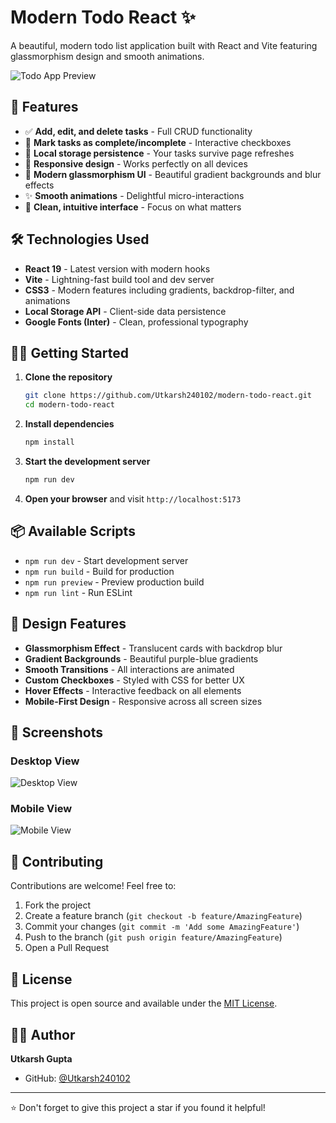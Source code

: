 # Modern Todo React ✨

A beautiful, modern todo list application built with React and Vite featuring glassmorphism design and smooth animations.

![Todo App Preview](https://via.placeholder.com/600x400?text=Todo+App+Preview)

## 🚀 Features

- ✅ **Add, edit, and delete tasks** - Full CRUD functionality
- 🔄 **Mark tasks as complete/incomplete** - Interactive checkboxes
- 💾 **Local storage persistence** - Your tasks survive page refreshes
- 📱 **Responsive design** - Works perfectly on all devices
- 🎨 **Modern glassmorphism UI** - Beautiful gradient backgrounds and blur effects
- ✨ **Smooth animations** - Delightful micro-interactions
- 🎯 **Clean, intuitive interface** - Focus on what matters

## 🛠️ Technologies Used

- **React 19** - Latest version with modern hooks
- **Vite** - Lightning-fast build tool and dev server
- **CSS3** - Modern features including gradients, backdrop-filter, and animations
- **Local Storage API** - Client-side data persistence
- **Google Fonts (Inter)** - Clean, professional typography

## 🏃‍♂️ Getting Started

1. **Clone the repository**
   ```bash
   git clone https://github.com/Utkarsh240102/modern-todo-react.git
   cd modern-todo-react
   ```

2. **Install dependencies**
   ```bash
   npm install
   ```

3. **Start the development server**
   ```bash
   npm run dev
   ```

4. **Open your browser** and visit `http://localhost:5173`

## 📦 Available Scripts

- `npm run dev` - Start development server
- `npm run build` - Build for production
- `npm run preview` - Preview production build
- `npm run lint` - Run ESLint

## 🎨 Design Features

- **Glassmorphism Effect** - Translucent cards with backdrop blur
- **Gradient Backgrounds** - Beautiful purple-blue gradients
- **Smooth Transitions** - All interactions are animated
- **Custom Checkboxes** - Styled with CSS for better UX
- **Hover Effects** - Interactive feedback on all elements
- **Mobile-First Design** - Responsive across all screen sizes

## 📱 Screenshots

### Desktop View
![Desktop View](https://via.placeholder.com/800x600?text=Desktop+View)

### Mobile View
![Mobile View](https://via.placeholder.com/400x800?text=Mobile+View)

## 🤝 Contributing

Contributions are welcome! Feel free to:

1. Fork the project
2. Create a feature branch (`git checkout -b feature/AmazingFeature`)
3. Commit your changes (`git commit -m 'Add some AmazingFeature'`)
4. Push to the branch (`git push origin feature/AmazingFeature`)
5. Open a Pull Request

## 📄 License

This project is open source and available under the [MIT License](LICENSE).

## 👨‍💻 Author

**Utkarsh Gupta**
- GitHub: [@Utkarsh240102](https://github.com/Utkarsh240102)

---

⭐ Don't forget to give this project a star if you found it helpful!
